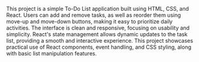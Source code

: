 This project is a simple To-Do List application built using HTML, CSS, and React. Users can add and remove tasks, as well as reorder them using move-up and move-down buttons, making it easy to prioritize daily activities. The interface is clean and responsive, focusing on usability and simplicity. React's state management allows dynamic updates to the task list, providing a smooth and interactive experience. This project showcases practical use of React components, event handling, and CSS styling, along with basic list manipulation features.
